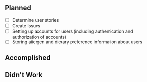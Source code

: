 ## Planned
- [ ] Determine user stories
- [ ] Create Issues
- [ ] Setting up accounts for users (including authentication and authorization of accounts)
- [ ] Storing allergen and dietary preference information about users
## Accomplished

## Didn't Work
